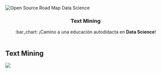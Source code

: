 ![Open Source Road Map Data Science](../images/foto-github.png)

<h3 align="center">Text Mining</h3>
<p align="center">
  :bar_chart: ¡Camino a una educación autodidacta en <strong>Data Science</strong>!
  <br><br>
</p>

## Text Mining
![](../images/textmining.png)

